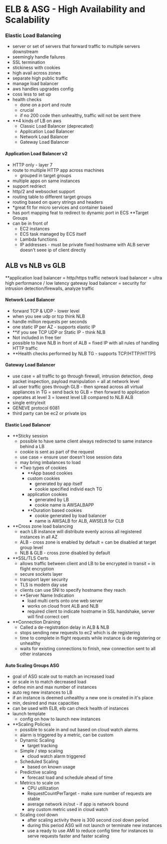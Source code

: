 # ELB & ASG - High Availability and Scalability 

### Elastic Load Balancing
- server or set of servers that forward traffic to multiple servers downstream
- seemingly handle failures
- SSL termination
- stickiness with cookies
- high avail across zones
- separate high public traffic
- manage load balancer
- aws handles upgrades config
- coss less to set up
- health checks
	- done on a port and route
	- crucial
	- if no 200 code then unhealthy, traffic will not be sent there
- **4 kinds of LB on aws
	- Classic Load Balancer (deprecated)
	- Application Load Balancer
	- Network Load Balancer
	- Gateway Load Balancer

#### Application Load Balancer v2
- HTTP only - layer 7
- route to multiple HTTP app across machines
	- grouped in target groups
- multiple apps on same instances
- support redriect
- http/2 and websocket support
- routing table to different target groups
- routing based on query strings and headers
- *great fit for micro services and container based
- has port mapping feat to redirect to dynamic port in ECS
**Target Groups
- can be in front of
	- EC2 instances
	- ECS task managed by ECS itself
	- Lambda functions 
	- IP addresses - must be private
fixed hostname with ALB
server doesn't seee ip of client directly

## ALB vs NLB vs GLB
**application load balancer = http/https traffic
network load balancer = ultra high performance / low latency
gateway load balancer = security for intrusion detection/firewalls, analyze traffic

#### Network Load Balancer
- forward TCP & UDP - lower level 
- when you see udp or tcp think NLB
- handle million requests per seconds
- one static IP per AZ - supports elastic IP
- **if you see TCP UDP or Static IP - think NLB
- Not included in free tier
- possible to have NLB in front of ALB = fixed IP with all rules of handling HTTP traffic
- **Health checks performed by NLB TG - supports TCP/HTTP/HTTPS

#### Gateway Load Balancer
- use case = all traffic to go through firewall, intrusion detection, deep packet inspection, payload manipulation = all at network level
- all user traffic goes through GLB - then spread across all virtual appliances in TG = send back to GLB = then forward to application
- operates at level 3 = lowest level LB compared to NLB ALB
- single entry/exit 
- GENEVE protocol 6081
- third party can be ec2 or private ips

#### Elastic Load Balancer
- **Sticky session
	- possible to have same client always redirected to same instance behind a LB
	- cookie is sent as part of the request
	- use case = ensure user doesn't lose session data
	- may bring imbalances to load
	- *Two types of cookies
		- **App based cookies
		- custom cookies
			- generated by app itself
			- cookie specified individ each TG
		- application cookies
			- generated by LB
			- cookie name is AWSALBAPP
		- **Duration based cookies
			- cookie generated by load balancer
			- name is AWSALB for ALB, AWSELB for CLB
- **Cross zone load balancing
	- each LB instance will distribute evenly across all registered instances in all AZ
	- ALB - cross zone is enabled by default = can be disabled at target group level
	- NLB & GLB - cross zone disabled by default
- **SSL/TLS Certs
	- allows traffic between client and LB to be encrypted in transit = in flight encryption
	- secure sockets layer
	- transport layer security
	- TLS is modern day use
	- clients can use SNI to specify hostname they reach
	- **Server Name Indication
		- load multi certs onto one web server
		- works on cloud front ALB and NLB
		- required client to indicate hostname in SSL handshake, server will find correct cert
- **Connection Draining
	- Called a de-registration delay in ALB & NLB
	- stops sending new requests to ec2 which is de registering
	- time to complete in flight requests while instance is de registering or unhealthy
	- waits for existing connections to finish, new connection sent to all other instances
#### Auto Scaling Groups ASG
- goal of ASG scale out to match an increased load
- or scale in to match decreased load
- define min and max number of instances
- auto reg new instances to LB
- if an instance is deemed unhealthy a new one is created in it's place
- min, desired and max capacities 
- can be used with ELB, elb can check health of instances
- launch template
	- config on how to launch new instances
- **Scaling Policies
	- possible to scale in and out based on cloud watch alarms
	- alarm is triggered by a metric, can be custom
	- Dynamic Scaling
		- target tracking
	- Simple / step scaling
		- cloud watch alarm triggered
	- Scheduled Scaling
		- based on known usage
	- Predictive scaling
		- forecast load and schedule ahead of time
	- Metrics to scale on
		- CPU utillization
		- RequestCountPerTarget - make sure number of requests are stable
		- average network in/out - if app is network bound
		- any custom metric used in cloud watch
	- Scaling cool down 
		- after scaling activity there is 300 second cool down period
		- during this period ASG will not launch or terminate new instances
		- use a ready to use AMI to reduce config time for instances to serve requests faster and faster scaling 
